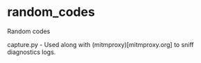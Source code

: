 random_codes
============

Random codes

capture.py - Used along with (mitmproxy)[mitmproxy.org] to sniff diagnostics logs.
